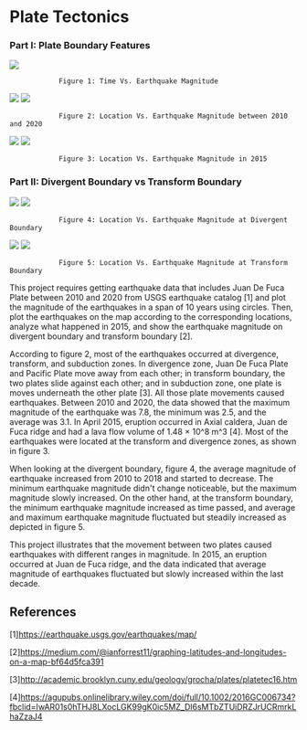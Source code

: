 # Plate Tectonics

### Part I: Plate Boundary Features

![](1.png)

                Figure 1: Time Vs. Earthquake Magnitude 

![](1.1.1.png)
![](1.1.PNG)

                Figure 2: Location Vs. Earthquake Magnitude between 2010 and 2020
                
![](3333.png)
![](3.1.PNG)

                Figure 3: Location Vs. Earthquake Magnitude in 2015

### Part II: Divergent Boundary vs Transform Boundary
![](4.png)
![](dv.png)

                Figure 4: Location Vs. Earthquake Magnitude at Divergent Boundary       
![](5.png)
![](tf.png)

                Figure 5: Location Vs. Earthquake Magnitude at Transform Boundary

This project requires getting earthquake data that includes Juan De Fuca Plate between 2010 and 2020 from USGS earthquake catalog [1] and plot the magnitude of the earthquakes in a span of 10 years using circles. Then, plot the earthquakes on the map according to the corresponding locations, analyze what happened in 2015, and show the earthquake magnitude on divergent boundary and transform boundary [2].

According to figure 2, most of the earthquakes occurred at divergence, transform, and subduction zones. In divergence zone, Juan De Fuca Plate and Pacific Plate move away from each other; in transform boundary, the two plates slide against each other; and in subduction zone, one plate is moves underneath the other plate [3]. All those plate movements caused earthquakes. Between 2010 and 2020, the data showed that the maximum magnitude of the earthquake was 7.8, the minimum was 2.5, and the average was 3.1. In April 2015, eruption occurred in Axial caldera, Juan de Fuca ridge and had a lava flow volume of 1.48 × 10^8 m^3 [4]. Most of the earthquakes were located at the transform and divergence zones, as shown in figure 3.

When looking at the divergent boundary, figure 4, the average magnitude of earthquake increased from 2010 to 2018 and started to decrease. The minimum earthquake magnitude didn't change noticeable, but the maximum magnitude slowly increased. On the other hand, at the transform boundary, the minimum earthquake magnitude increased as time passed, and average and maximum earthquake magnitude fluctuated but steadily increased as depicted in figure 5.

This project illustrates that the movement between two plates caused earthquakes with different ranges in magnitude. In 2015, an eruption occurred at Juan de Fuca ridge, and the data indicated that average magnitude of earthquakes fluctuated but slowly increased within the last decade.


## References

[1]https://earthquake.usgs.gov/earthquakes/map/

[2]https://medium.com/@ianforrest11/graphing-latitudes-and-longitudes-on-a-map-bf64d5fca391

[3]http://academic.brooklyn.cuny.edu/geology/grocha/plates/platetec16.htm

[4]https://agupubs.onlinelibrary.wiley.com/doi/full/10.1002/2016GC006734?fbclid=IwAR01s0hTHJ8LXocLGK99gK0ic5MZ_Dl6sMTbZTUiDRZJrUCRmrkLhaZzaJ4

